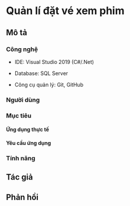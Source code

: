 # Quản lí đặt vé xem phim

## Mô tả



### Công nghệ

* IDE: Visual Studio 2019 (C#/.Net)
* Database: SQL Server

* Công cụ quản lý: Git, GitHub

### Người dùng


### Mục tiêu

#### Ứng dụng thực tế



#### Yêu cầu ứng dụng


### Tính năng


## Tác giả



## Phản hồi
